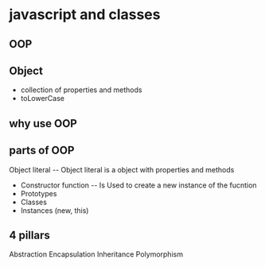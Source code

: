 # javascript and classes

## OOP

## Object
- collection of properties and methods
- toLowerCase

## why use OOP

## parts of OOP
Object literal 
 -- Object literal is a object with properties and methods

- Constructor function
 -- Is Used to create a new instance of the fucntion
- Prototypes
- Classes
- Instances (new, this)


## 4 pillars
Abstraction
Encapsulation
Inheritance
Polymorphism